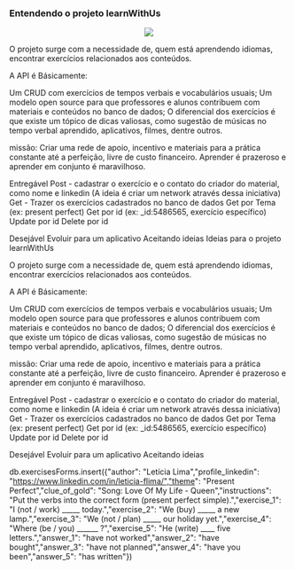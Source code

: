 ### Entendendo o projeto learnWithUs

<p align="center">
<img src="https://github.com/Letiiciia/API_learnWithUs/tree/master/img">
</p>

O projeto surge com a necessidade de, quem está aprendendo idiomas, encontrar exercícios relacionados aos conteúdos.

A API é Básicamente:

Um CRUD com exercícios de tempos verbais e  vocabulários usuais;
Um modelo open source para que professores e alunos contribuem com materiais e conteúdos no banco de dados;
O diferencial dos exercícios é que existe um tópico de dicas valiosas, como sugestão de músicas no tempo verbal aprendido, aplicativos, filmes, dentre outros.



missão:
Criar uma rede de apoio, incentivo e materiais para a prática constante até a perfeição, livre de custo financeiro. Aprender é prazeroso e aprender em conjunto é maravilhoso.


Entregável
Post - cadastrar o exercício e o contato do criador do material, como nome e linkedin (A ideia é criar um network através dessa iniciativa)
Get - Trazer os exercícios cadastrados no banco de dados
Get por Tema (ex: present perfect)
Get por id (ex: _id:5486565, exercício específico)
Update por id
Delete por id



Desejável
Evoluir para um aplicativo
Aceitando ideias
Ideias para o projeto learnWithUs

O projeto surge com a necessidade de, quem está aprendendo idiomas, encontrar exercícios relacionados aos conteúdos.

A API é Básicamente:

Um CRUD com exercícios de tempos verbais e  vocabulários usuais;
Um modelo open source para que professores e alunos contribuem com materiais e conteúdos no banco de dados;
O diferencial dos exercícios é que existe um tópico de dicas valiosas, como sugestão de músicas no tempo verbal aprendido, aplicativos, filmes, dentre outros.



missão:
Criar uma rede de apoio, incentivo e materiais para a prática constante até a perfeição, livre de custo financeiro. Aprender é prazeroso e aprender em conjunto é maravilhoso.


Entregável
Post - cadastrar o exercício e o contato do criador do material, como nome e linkedin (A ideia é criar um network através dessa iniciativa)
Get - Trazer os exercícios cadastrados no banco de dados
Get por Tema (ex: present perfect)
Get por id (ex: _id:5486565, exercício específico)
Update por id
Delete por id



Desejável
Evoluir para um aplicativo
Aceitando ideias


db.exercisesForms.insert({"author": "Letícia Lima","profile_linkedin": "https://www.linkedin.com/in/leticia-flima/","theme": "Present Perfect","clue_of_gold": "Song: Love Of My Life - Queen","instructions": "Put the verbs into the correct form (present perfect simple).","exercise_1": "I (not / work) _____ today.","exercise_2": "We (buy) _____ a new lamp.","exercise_3": "We (not / plan) _____ our holiday yet.","exercise_4": "Where (be / you) ______ ?","exercise_5": "He (write) ____ five letters.","answer_1": "have not worked","answer_2": "have bought","answer_3": "have not planned","answer_4": "have you been","answer_5": "has written"})